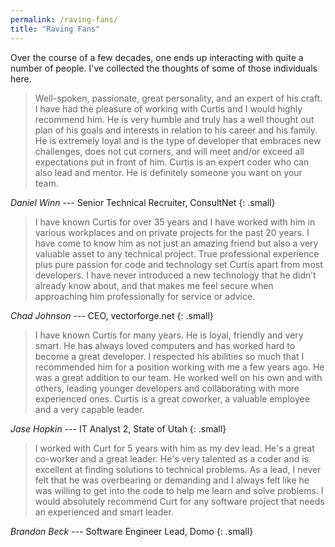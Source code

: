 ```yaml
---
permalink: /raving-fans/
title: "Raving Fans"
---
```


Over the course of a few decades, one ends up interacting with quite a number of people. I've
collected the thoughts of some of those individuals here.

<!-- > What Jake said...

<cite>Jake Mallory</cite> --- CTO, Acima Credit (formerly Simple Finance)
{: .small} -->

> Well-spoken, passionate, great personality, and an expert of his craft. I have had the pleasure of working with Curtis and I would highly recommend him. He is very humble and truly has a well thought out plan of his goals and interests in relation to his career and his family. He is extremely loyal and is the type of developer that embraces new challenges, does not cut corners, and will meet and/or exceed all expectations put in front of him. Curtis is an expert coder who can also lead and mentor. He is definitely someone you want on your team.

<cite>Daniel Winn</cite> --- Senior Technical Recruiter, ConsultNet
{: .small}


> I have known Curtis for over 35 years and I have worked with him in various workplaces and on private projects for the past 20 years. I have come to know him as not just an amazing friend but also a very valuable asset to any technical project. True professional experience plus pure passion for code and technology set Curtis apart from most developers. I have never introduced a new technology that he didn’t already know about, and that makes me feel secure when approaching him professionally for service or advice.

<cite>Chad Johnson</cite> --- CEO, vectorforge.net
{: .small}


> I have known Curtis for many years. He is loyal, friendly and very smart. He has always loved computers and has worked hard to become a great developer. I respected his abilities so much that I recommended him for a position working with me a few years ago. He was a great addition to our team. He worked well on his own and with others, leading younger developers and collaborating with more experienced ones. Curtis is a great coworker, a valuable employee and a very capable leader.

<cite>Jase Hopkin</cite> --- IT Analyst 2, State of Utah
{: .small}


> I worked with Curt for 5 years with him as my dev lead. He's a great co-worker and a great leader. He's very talented as a coder and is excellent at finding solutions to technical problems. As a lead, I never felt that he was overbearing or demanding and I always felt like he was willing to get into the code to help me learn and solve problems. I would absolutely recommend Curt for any software project that needs an experienced and smart leader.

<cite>Brandon Beck</cite> --- Software Engineer Lead, Domo
{: .small}

